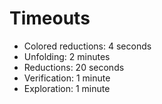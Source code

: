 # Timeouts
- Colored reductions: 4 seconds
- Unfolding: 2 minutes
- Reductions: 20 seconds
- Verification: 1 minute
- Exploration: 1 minute

